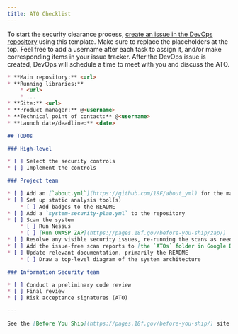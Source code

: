 ```yaml
---
title: ATO Checklist
---
```


To start the security clearance process, [create an issue in the DevOps repository](https://github.com/18F/DevOps/issues/new?title=ATO+for+%3Cproject%3E) using this template. Make sure to replace the placeholders at the top. Feel free to add a username after each task to assign it, and/or make corresponding items in your issue tracker. After the DevOps issue is created, DevOps will schedule a time to meet with you and discuss the ATO.

```markdown
* **Main repository:** <url>
* **Running libraries:**
    * <url>
    * ...
* **Site:** <url>
* **Product manager:** @<username>
* **Technical point of contact:** @<username>
* **Launch date/deadline:** <date>

## TODOs

### High-level

* [ ] Select the security controls
* [ ] Implement the controls

### Project team

* [ ] Add an [`about.yml`](https://github.com/18F/about_yml) for the main repository
* [ ] Set up static analysis tool(s)
    * [ ] Add badges to the README
* [ ] Add a `system-security-plan.yml` to the repository
* [ ] Scan the system
    * [ ] Run Nessus
    * [ ] [Run OWASP ZAP](https://pages.18f.gov/before-you-ship/zap/)
* [ ] Resolve any visible security issues, re-running the scans as needed
* [ ] Add the issue-free scan reports to [the `ATOs` folder in Google Drive](https://drive.google.com/a/gsa.gov/folderview?id=0BynIxtx-CfkdckljM3BPSkdQT1U&usp=sharing)
* [ ] Update relevant documentation, primarily the README
    * [ ] Draw a top-level diagram of the system architecture

### Information Security team

* [ ] Conduct a preliminary code review
* [ ] Final review
* [ ] Risk acceptance signatures (ATO)

---

See the [Before You Ship](https://pages.18f.gov/before-you-ship/) site for more information.
```
